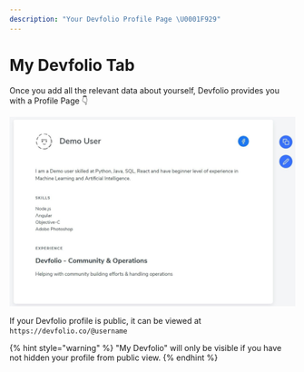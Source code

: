 ```yaml
---
description: "Your Devfolio Profile Page \U0001F929"
---
```


# My Devfolio Tab

Once you add all the relevant data about yourself, Devfolio provides you with a Profile Page 👇

![](../../.gitbook/assets/image%20%28103%29.png)

If your Devfolio profile is public, it can be viewed at `https://devfolio.co/@username`

{% hint style="warning" %}
"My Devfolio" will only be visible if you have not hidden your profile from public view.
{% endhint %}


